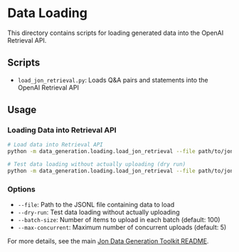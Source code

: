 # Data Loading

This directory contains scripts for loading generated data into the OpenAI Retrieval API.

## Scripts

- `load_jon_retrieval.py`: Loads Q&A pairs and statements into the OpenAI Retrieval API

## Usage

### Loading Data into Retrieval API

```bash
# Load data into Retrieval API
python -m data_generation.loading.load_jon_retrieval --file path/to/jon_data.jsonl

# Test data loading without actually uploading (dry run)
python -m data_generation.loading.load_jon_retrieval --file path/to/jon_data.jsonl --dry-run
```

### Options

- `--file`: Path to the JSONL file containing data to load
- `--dry-run`: Test data loading without actually uploading
- `--batch-size`: Number of items to upload in each batch (default: 100)
- `--max-concurrent`: Maximum number of concurrent uploads (default: 5)

For more details, see the main [Jon Data Generation Toolkit README](../README.md). 
